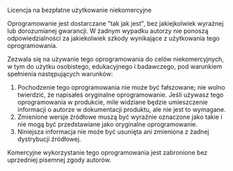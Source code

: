 Licencja na bezpłatne użytkowanie niekomercyjne

Oprogramowanie jest dostarczane "tak jak jest", bez jakiejkolwiek wyraźnej lub dorozumianej gwarancji. W żadnym wypadku autorzy nie ponoszą odpowiedzialności za jakiekolwiek szkody wynikające z użytkowania tego oprogramowania.

Zezwala się na używanie tego oprogramowania do celów niekomercyjnych, w tym do użytku osobistego, edukacyjnego i badawczego, pod warunkiem spełnienia następujących warunków:

1. Pochodzenie tego oprogramowania nie może być fałszowane; nie wolno twierdzić, że napisałeś oryginalne oprogramowanie. Jeśli używasz tego oprogramowania w produkcie, mile widziane będzie umieszczenie informacji o autorze w dokumentacji produktu, ale nie jest to wymagane.
2. Zmienione wersje źródłowe muszą być wyraźnie oznaczone jako takie i nie mogą być przedstawiane jako oryginalne oprogramowanie.
3. Niniejsza informacja nie może być usunięta ani zmieniona z żadnej dystrybucji źródłowej.

Komercyjne wykorzystanie tego oprogramowania jest zabronione bez uprzedniej pisemnej zgody autorów.
